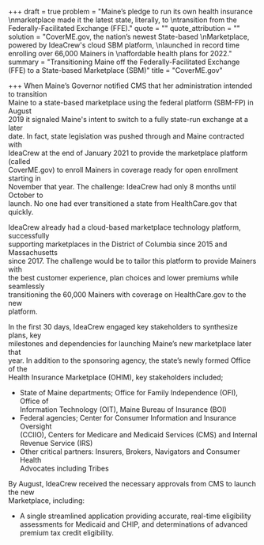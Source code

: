 +++
draft = true
problem = "Maine’s pledge to run its own health insurance \nmarketplace made it the latest state, literally, to \ntransition from the Federally-Facilitated Exchange (FFE)."
quote = ""
quote_attribution = ""
solution = "CoverME.gov, the nation’s newest State-based \nMarketplace, powered by IdeaCrew's cloud SBM platform, \nlaunched in record time enrolling over 66,000 Mainers in \naffordable health plans for 2022."
summary = "Transitioning Maine off the Federally-Facilitated Exchange (FFE) to a State-based Marketplace (SBM)"
title = "CoverME.gov"

+++
When Maine’s Governor notified CMS that her administration intended to transition   
Maine to a state-based marketplace using the federal platform (SBM-FP) in August   
2019 it signaled Maine's intent to switch to a fully state-run exchange at a later   
date. In fact, state legislation was pushed through and Maine contracted with   
IdeaCrew at the end of January 2021 to provide the marketplace platform (called   
CoverME.gov) to enroll Mainers in coverage ready for open enrollment starting in   
November that year. The challenge: IdeaCrew had only 8 months until October to   
launch. No one had ever transitioned a state from HealthCare.gov that quickly.   
   
IdeaCrew already had a cloud-based marketplace technology platform, successfully   
supporting marketplaces in the District of Columbia since 2015 and Massachusetts   
since 2017. The challenge would be to tailor this platform to provide Mainers with   
the best customer experience, plan choices and lower premiums while seamlessly   
transitioning the 60,000 Mainers with coverage on HealthCare.gov to the new   
platform.  
   
In the first 30 days, IdeaCrew engaged key stakeholders to synthesize plans, key   
milestones and dependencies for launching Maine’s new marketplace later that   
year. In addition to the sponsoring agency, the state’s newly formed Office of the   
Health Insurance Marketplace (OHIM), key stakeholders included;

* State of Maine departments; Office for Family Independence (OFI), Office of   
  Information Technology (OIT), Maine Bureau of Insurance (BOI)
* Federal agencies; Center for Consumer Information and Insurance Oversight   
  (CCIIO), Centers for Medicare and Medicaid Services (CMS) and Internal   
  Revenue Service (IRS)
* Other critical partners: Insurers, Brokers, Navigators and Consumer Health   
  Advocates including Tribes 

By August, IdeaCrew received the necessary approvals from CMS to launch the new   
Marketplace, including:

* A single streamlined application providing accurate, real-time eligibility assessments for Medicaid and CHIP, and determinations of advanced premium tax credit eligibility.